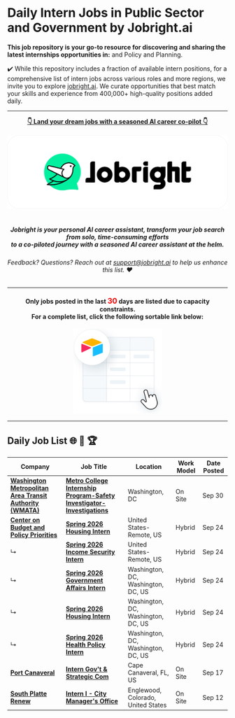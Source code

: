
# Daily Intern Jobs in Public Sector and Government by Jobright.ai



**This job repository is your go-to resource for discovering and sharing the latest internships opportunities in:**  and Policy and Planning.


✔️ While this repository includes a fraction of available intern positions, for a comprehensive list of intern jobs across various roles and more regions, we invite you to explore [jobright.ai](https://jobright.ai/?utm_campaign=1056&utm_source=git). We curate opportunities that best match your skills and experience from 400,000+ high-quality positions added daily.

---

<div align="center">
<p>
    <a href="https://jobright.ai/?utm_campaign=1056&utm_source=git"><b>👇 Land your dream jobs with a seasoned AI career co-pilot 👇</b></a>
    <br>
    <br>
    <a href="https://jobright.ai/?utm_campaign=1056&utm_source=git">
        <img src="./static/img/jrbtn.svg" alt="jobright.ai">
    </a>
    <br>
    <br>
    <i>
    <sub> 
        <h5>
        Jobright is your personal AI career assistant, transform your job search from solo, time-consuming efforts 
        <br>
        to a co-piloted journey with a seasoned AI career assistant at the helm.
        </h5>
    </sub>
    </i>
</p>
<p>
    <sub> 
        <h6>
            Feedback? Questions? Reach out at <a href="mailto:support@jobright.ai">support@jobright.ai</a> to help us enhance this list. ❤️
        </h6>
    </sub>
</p>

---
<h4>
Only jobs posted in the last <span style="color: red; font-weight: bold; font-size: larger;">30</span> days are listed due to capacity constraints.
<br>
For a complete list, click the following sortable link below:
</h4>
<a href="https://intern-list.com/?selectedKey=🏛%EF%B8%8F%20Public%20Sector%20and%20Government&utm_source=1101&utm_campaign=Public Sector and Government">
    <img src="./static/img/airtable.png" alt="excel_icon", style="width: 40%; height: 40%;">
</a>
</div>

---
## Daily Job List  🌐 🧭 🏆


<!-- Please leave a one line gap between this and the table TABLE_START (DO NOT CHANGE THIS LINE) -->

| Company | Job Title | Location | Work Model | Date Posted |
| ----- | --------- |  --------- | ---- | ------- |
| **[Washington Metropolitan Area Transit Authority (WMATA)](http://www.wmata.com)** | **[Metro College Internship Program-Safety Investigator-Investigations](https://jobright.ai/jobs/info/68dbe415d6470e72cf4d5a30?utm_campaign=1056&utm_source=git)** | Washington, DC | On Site | Sep 30 |
| **[Center on Budget and Policy Priorities](http://www.cbpp.org/)** | **[Spring 2026 Housing Intern](https://jobright.ai/jobs/info/68dbb19797329f2f7731b974?utm_campaign=1056&utm_source=git)** | United States-Remote, US | Hybrid | Sep 24 |
| ↳ | **[Spring 2026 Income Security Intern](https://jobright.ai/jobs/info/68dbbe76d6470e72cf4d2770?utm_campaign=1056&utm_source=git)** | United States-Remote, US | Hybrid | Sep 24 |
| ↳ | **[Spring 2026 Government Affairs Intern](https://jobright.ai/jobs/info/68dbe66f97329f2f7731fc5a?utm_campaign=1056&utm_source=git)** | Washington, DC, Washington, DC, US | Hybrid | Sep 24 |
| ↳ | **[Spring 2026 Housing Intern](https://jobright.ai/jobs/info/68dbe8b8d6470e72cf4d6012?utm_campaign=1056&utm_source=git)** | Washington, DC, Washington, DC, US | Hybrid | Sep 24 |
| ↳ | **[Spring 2026 Health Policy Intern](https://jobright.ai/jobs/info/68dbc44297329f2f7731d908?utm_campaign=1056&utm_source=git)** | Washington, DC, Washington, DC, US | Hybrid | Sep 24 |
| **[Port Canaveral](https://www.portcanaveral.com/)** | **[Intern Gov't & Strategic Com](https://jobright.ai/jobs/info/68dbbe756f6c5c3fadf30787?utm_campaign=1056&utm_source=git)** | Cape Canaveral, FL, US | On Site | Sep 17 |
| **[South Platte Renew](https://southplatterenewco.gov/)** | **[Intern I - City Manager's Office](https://jobright.ai/jobs/info/68dbc0e6d6470e72cf4d2ceb?utm_campaign=1056&utm_source=git)** | Englewood, Colorado, United States | On Site | Sep 12 |
<!-- Please leave a one line gap between this and the table TABLE_END (DO NOT CHANGE THIS LINE) -->